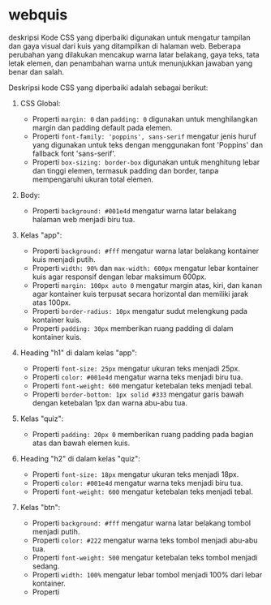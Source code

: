 # webquis
deskripsi
Kode CSS yang diperbaiki digunakan untuk mengatur tampilan dan gaya visual dari kuis yang ditampilkan di halaman web. 
Beberapa perubahan yang dilakukan mencakup warna latar belakang, gaya teks, tata letak elemen, dan
penambahan warna untuk menunjukkan jawaban yang benar dan salah.

Deskripsi kode CSS yang diperbaiki adalah sebagai berikut:

1. CSS Global:
   - Properti `margin: 0` dan `padding: 0` digunakan untuk menghilangkan margin dan padding default pada elemen.
   - Properti `font-family: 'poppins', sans-serif` mengatur jenis huruf yang digunakan untuk teks dengan menggunakan font 'Poppins' dan fallback font 'sans-serif'.
   - Properti `box-sizing: border-box` digunakan untuk menghitung lebar dan tinggi elemen, termasuk padding dan border, tanpa mempengaruhi ukuran total elemen.

2. Body:
   - Properti `background: #001e4d` mengatur warna latar belakang halaman web menjadi biru tua.

3. Kelas "app":
   - Properti `background: #fff` mengatur warna latar belakang kontainer kuis menjadi putih.
   - Properti `width: 90%` dan `max-width: 600px` mengatur lebar kontainer kuis agar responsif dengan lebar maksimum 600px.
   - Properti `margin: 100px auto 0` mengatur margin atas, kiri, dan kanan agar kontainer kuis terpusat secara horizontal dan memiliki jarak atas 100px.
   - Properti `border-radius: 10px` mengatur sudut melengkung pada kontainer kuis.
   - Properti `padding: 30px` memberikan ruang padding di dalam kontainer kuis.

4. Heading "h1" di dalam kelas "app":
   - Properti `font-size: 25px` mengatur ukuran teks menjadi 25px.
   - Properti `color: #001e4d` mengatur warna teks menjadi biru tua.
   - Properti `font-weight: 600` mengatur ketebalan teks menjadi tebal.
   - Properti `border-bottom: 1px solid #333` mengatur garis bawah dengan ketebalan 1px dan warna abu-abu tua.

5. Kelas "quiz":
   - Properti `padding: 20px 0` memberikan ruang padding pada bagian atas dan bawah elemen kuis.

6. Heading "h2" di dalam kelas "quiz":
   - Properti `font-size: 18px` mengatur ukuran teks menjadi 18px.
   - Properti `color: #001e4d` mengatur warna teks menjadi biru tua.
   - Properti `font-weight: 600` mengatur ketebalan teks menjadi tebal.

7. Kelas "btn":
   - Properti `background: #fff` mengatur warna latar belakang tombol menjadi putih.
   - Properti `color: #222` mengatur warna teks tombol menjadi abu-abu tua.
   - Properti `font-weight: 500` mengatur ketebalan teks tombol menjadi sedang.
   - Properti `width: 100%` mengatur lebar tombol menjadi 100% dari lebar kontainer.
   - Properti
